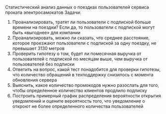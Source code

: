 Статистический анализ данных о поездках пользователей сервиса проката электросамокатов
Задачи:
1) Проанализировать, тратят ли пользователи с подпиской больше времени на поездки? Если да, то пользователи с подпиской могут быть «выгоднее» для компании
2) Проанализировать, можно ли сказать, что среднее расстояние, которое проезжают пользователи с подпиской за одну поездку, не превышает 3130 метров
3) Проверить гипотезу о том, будет ли помесячная выручка от пользователей с подпиской по месяцам выше, чем выручка от пользователей без подписки
4) Ответить на вопрос, какой тест понадобится для проверки гипотезы, что количество обращений в техподдержку снизилось с момента обновления сервера
5) Выяснить, какое количество промокодов нужно разослать для того, чтобы определенное количество клиентов продлило подписку
6) Построить примерный график распределения вероятности открытия уведомлений и оцените вероятность того, что уведомление о откроют не более определенного количества пользователей